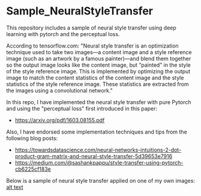# Sample_NeuralStyleTransfer
This repository includes a sample of neural style transfer using deep learning with pytorch and the perceptual loss.

According to tensorflow.com: "Neural style transfer is an optimization technique used to take two images—a content image and a style reference image (such as an artwork by a famous painter)—and blend them together so the output image looks like the content image, but “painted” in the style of the style reference image. This is implemented by optimizing the output image to match the content statistics of the content image and the style statistics of the style reference image. These statistics are extracted from the images using a convolutional network."

In this repo, I have implemented the neural style transfer with pure Pytorch and using the "perceptual loss" first introduced in this paper:
* https://arxiv.org/pdf/1603.08155.pdf

Also, I have endorsed some implementation techniques and tips from the following blog posts:
* https://towardsdatascience.com/neural-networks-intuitions-2-dot-product-gram-matrix-and-neural-style-transfer-5d39653e7916
* https://medium.com/@sashankpappu/style-transfer-using-pytorch-cb6225cf183e

Below is a sample of neural style transfer applied on one of my own images:
[alt text](https://github.com/PouriaRouzrokh/Sample_NeuralStyleTransfer/Sample_NST_img.png?raw=true)
